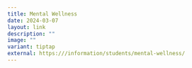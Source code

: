 ```yaml
---
title: Mental Wellness
date: 2024-03-07
layout: link
description: ""
image: ""
variant: tiptap
external: https:///information/students/mental-wellness/
---
```

